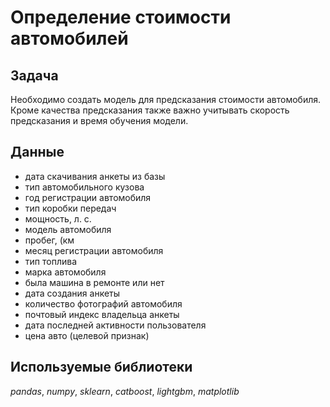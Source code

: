# Определение стоимости автомобилей

## Задача 

Необходимо создать модель для предсказания стоимости автомобиля. Кроме качества предсказания также важно учитывать скорость предсказания и время обучения модели.

## Данные

- дата скачивания анкеты из базы
- тип автомобильного кузова
- год регистрации автомобиля
- тип коробки передач
- мощность, л. с.
- модель автомобиля
- пробег, (км
- месяц регистрации автомобиля
- тип топлива
- марка автомобиля
- была машина в ремонте или нет
- дата создания анкеты
- количество фотографий автомобиля
- почтовый индекс владельца анкеты
- дата последней активности пользователя
- цена авто (целевой признак)
 
 ## Используемые библиотеки
 
 *pandas*, *numpy*, *sklearn*, *catboost*, *lightgbm*, *matplotlib*